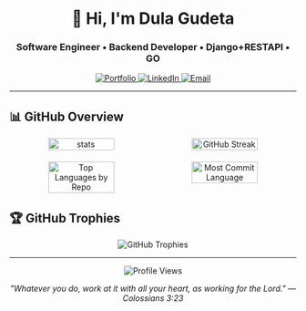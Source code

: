 <h1 align="center">👋 Hi, I'm Dula Gudeta</h1>
<h3 align="center">Software Engineer • Backend Developer • Django+RESTAPI • GO</h3>

<p align="center">
  <a href="https://dulagudeta.netlify.app" target="_blank">
    <img src="https://img.shields.io/badge/Portfolio-%23000000.svg?style=for-the-badge&logo=About.me&logoColor=white" alt="Portfolio"/>
  </a>
  <a href="https://www.linkedin.com/in/dula-gudeta-6057232b6" target="_blank">
    <img src="https://img.shields.io/badge/LinkedIn-%230077B5.svg?style=for-the-badge&logo=linkedin&logoColor=white" alt="LinkedIn"/>
  </a>
  <a href="mailto:dulagudeta22@gmail.com" target="_blank">
    <img src="https://img.shields.io/badge/Email-%23D14836.svg?style=for-the-badge&logo=gmail&logoColor=white" alt="Email"/>
  </a>
</p>

---

## 📊 GitHub Overview

<div align="center">
  <div style="display: flex; justify-content: center; flex-wrap: wrap; gap: 10px; margin-bottom: 20px;">
    <img src="https://github-readme-stats.vercel.app/api?username=dulagudeta&show_icons=true&theme=radical" alt="stats" style="width: 48%; max-width: 400px;" />
    <img src="https://github-readme-streak-stats-eight.vercel.app?user=dulagudeta&theme=radical" alt="GitHub Streak" style="width: 48%; max-width: 400px;" />
  </div>
  
  <div style="display: flex; justify-content: center; flex-wrap: wrap; gap: 10px; margin-bottom: 20px;">
    <img src="https://github-profile-summary-cards.vercel.app/api/cards/repos-per-language?username=dulagudeta&theme=radical" alt="Top Languages by Repo" style="width: 48%; max-width: 400px;" />
    <img src="https://github-profile-summary-cards.vercel.app/api/cards/most-commit-language?username=dulagudeta&theme=radical" alt="Most Commit Language" style="width: 48%; max-width: 400px;" />
  </div>
</div>

## 🏆 GitHub Trophies

<p align="center">
  <img src="https://github-profile-trophy.vercel.app/?username=dulagudeta&theme=onedark&column=6&margin-w=5&margin-h=5" alt="GitHub Trophies" />
</p>

---

<p align="center">
  <img src="https://komarev.com/ghpvc/?username=dulagudeta&label=Profile%20views&color=0e75b6&style=flat" alt="Profile Views" />
</p>
<p align="center">
  <em>"Whatever you do, work at it with all your heart, as working for the Lord." — Colossians 3:23</em>
</p>
